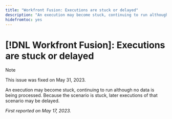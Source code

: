 ```yaml
---
title: "Workfront Fusion: Executions are stuck or delayed"
description: "An execution may become stuck, continuing to run although no data is being processed. Because the scenario is stuck, later executions of that scenario may be delayed."
hidefromtoc: yes
---
```


# [!DNL Workfront Fusion]: Executions are stuck or delayed

>[!NOTE]
>
>This issue was fixed on May 31, 2023.

An execution may become stuck, continuing to run although no data is being processed. Because the scenario is stuck, later executions of that scenario may be delayed.

_First reported on May 17, 2023._

